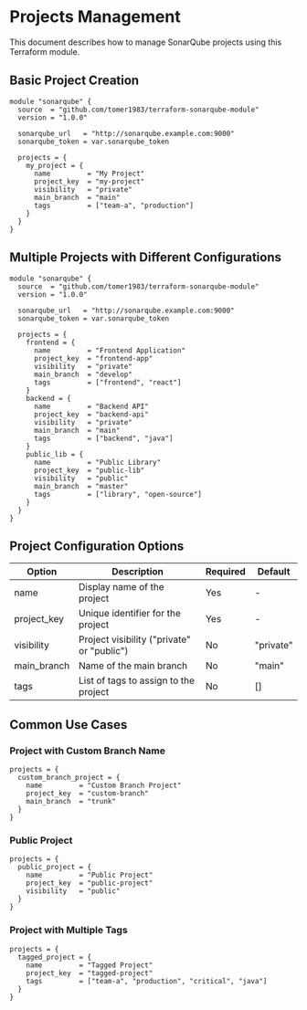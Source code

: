 # Projects Management

This document describes how to manage SonarQube projects using this Terraform module.

## Basic Project Creation

```hcl
module "sonarqube" {
  source  = "github.com/tomer1983/terraform-sonarqube-module"
  version = "1.0.0"

  sonarqube_url   = "http://sonarqube.example.com:9000"
  sonarqube_token = var.sonarqube_token

  projects = {
    my_project = {
      name         = "My Project"
      project_key  = "my-project"
      visibility   = "private"
      main_branch  = "main"
      tags         = ["team-a", "production"]
    }
  }
}
```

## Multiple Projects with Different Configurations

```hcl
module "sonarqube" {
  source  = "github.com/tomer1983/terraform-sonarqube-module"
  version = "1.0.0"

  sonarqube_url   = "http://sonarqube.example.com:9000"
  sonarqube_token = var.sonarqube_token

  projects = {
    frontend = {
      name         = "Frontend Application"
      project_key  = "frontend-app"
      visibility   = "private"
      main_branch  = "develop"
      tags         = ["frontend", "react"]
    }
    backend = {
      name         = "Backend API"
      project_key  = "backend-api"
      visibility   = "private"
      main_branch  = "main"
      tags         = ["backend", "java"]
    }
    public_lib = {
      name         = "Public Library"
      project_key  = "public-lib"
      visibility   = "public"
      main_branch  = "master"
      tags         = ["library", "open-source"]
    }
  }
}
```

## Project Configuration Options

| Option | Description | Required | Default |
|--------|-------------|----------|---------|
| name | Display name of the project | Yes | - |
| project_key | Unique identifier for the project | Yes | - |
| visibility | Project visibility ("private" or "public") | No | "private" |
| main_branch | Name of the main branch | No | "main" |
| tags | List of tags to assign to the project | No | [] |

## Common Use Cases

### Project with Custom Branch Name

```hcl
projects = {
  custom_branch_project = {
    name         = "Custom Branch Project"
    project_key  = "custom-branch"
    main_branch  = "trunk"
  }
}
```

### Public Project

```hcl
projects = {
  public_project = {
    name         = "Public Project"
    project_key  = "public-project"
    visibility   = "public"
  }
}
```

### Project with Multiple Tags

```hcl
projects = {
  tagged_project = {
    name         = "Tagged Project"
    project_key  = "tagged-project"
    tags         = ["team-a", "production", "critical", "java"]
  }
}
```
